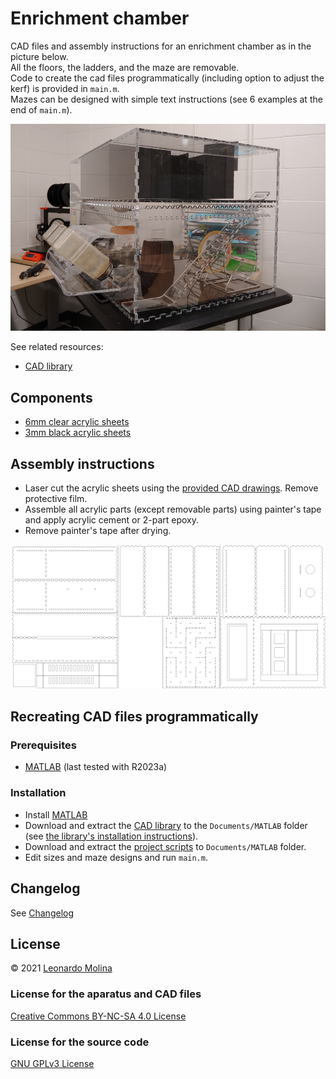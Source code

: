# Enrichment chamber
CAD files and assembly instructions for an enrichment chamber as in the picture below.<br>
All the floors, the ladders, and the maze are removable.<br>
Code to create the cad files programmatically (including option to adjust the kerf) is provided in `main.m`.<br>
Mazes can be designed with simple text instructions (see 6 examples at the end of `main.m`).<br>

![](media/apparatus-picture.png)

See related resources:
- [CAD library][cad-library]

## Components
- [6mm clear acrylic sheets](https://www.polymershapes.com/product/acrylic/)
- [3mm black acrylic sheets](https://www.polymershapes.com/product/acrylic/)

## Assembly instructions
- Laser cut the acrylic sheets using the [provided CAD drawings](CAD). Remove protective film.
- Assemble all acrylic parts (except removable parts) using painter's tape and apply acrylic cement or 2-part epoxy.
- Remove painter's tape after drying.

![](media/apparatus-diagram.png)

## Recreating CAD files programmatically
### Prerequisites
- [MATLAB][MATLAB] (last tested with R2023a)

### Installation
- Install [MATLAB][MATLAB]
- Download and extract the [CAD library][cad-library] to the `Documents/MATLAB` folder (see [the library's installation instructions][cad-library]).
- Download and extract the [project scripts][project] to `Documents/MATLAB` folder.
- Edit sizes and maze designs and run `main.m`.

## Changelog
See [Changelog](CHANGELOG.md)

## License
© 2021 [Leonardo Molina][Leonardo Molina]

### License for the aparatus and CAD files
[Creative Commons BY-NC-SA 4.0 License][cad-license]

### License for the source code
[GNU GPLv3 License][code-license]

[cad-library]: https://github.com/leomol/cad
[project]: https://github.com/leomol/enrichment-chamber
[code-license]: src/LICENSE.md
[cad-license]: CAD/LICENSE.md
[Leonardo Molina]: https://github.com/leomol
[MATLAB]: https://www.mathworks.com/downloads/